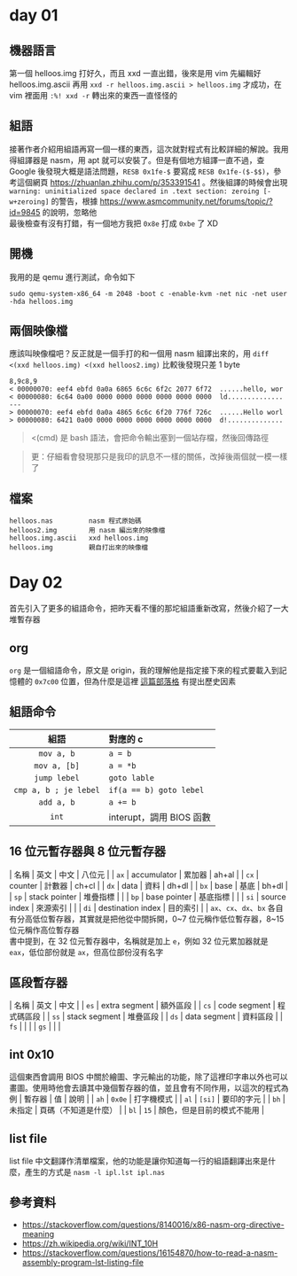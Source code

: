 # day 01

## 機器語言
第一個 helloos.img 打好久，而且 xxd 一直出錯，後來是用 vim 先編輯好 helloos.img.ascii 再用 `xxd -r helloos.img.ascii > helloos.img` 才成功，在 vim 裡面用 `:%! xxd -r` 轉出來的東西一直怪怪的

## 組語
接著作者介紹用組語再寫一個一樣的東西，這次就對程式有比較詳細的解說。我用得組譯器是 nasm，用 apt 就可以安裝了。但是有個地方組譯一直不過，查 Google 後發現大概是語法問題，`RESB 0x1fe-$` 要寫成 `RESB 0x1fe-($-$$)`，參考這個網頁 https://zhuanlan.zhihu.com/p/353391541 。然後組譯的時候會出現 `warning: uninitialized space declared in .text section: zeroing [-w+zeroing]` 的警告，根據 https://www.asmcommunity.net/forums/topic/?id=9845 的說明，忽略他  
最後檢查有沒有打錯，有一個地方我把 `0x8e` 打成 `0xbe` 了 XD  

## 開機
我用的是 qemu 進行測試，命令如下
```
sudo qemu-system-x86_64 -m 2048 -boot c -enable-kvm -net nic -net user -hda helloos.img
```

## 兩個映像檔
應該叫映像檔吧？反正就是一個手打的和一個用 nasm 組譯出來的，用 `diff <(xxd helloos.img) <(xxd helloos2.img)` 比較後發現只差 1 byte
```
8,9c8,9
< 00000070: eef4 ebfd 0a0a 6865 6c6c 6f2c 2077 6f72  ......hello, wor
< 00000080: 6c64 0a00 0000 0000 0000 0000 0000 0000  ld..............
---
> 00000070: eef4 ebfd 0a0a 4865 6c6c 6f20 776f 726c  ......Hello worl
> 00000080: 6421 0a00 0000 0000 0000 0000 0000 0000  d!..............
```

> <(cmd) 是 bash 語法，會把命令輸出塞到一個站存檔，然後回傳路徑  

> 更：仔細看會發現那只是我印的訊息不一樣的關係，改掉後兩個就一模一樣了  

## 檔案
```
helloos.nas         nasm 程式原始碼
helloos2.img        用 nasm 編出來的映像檔
helloos.img.ascii   xxd helloos.img
helloos.img         親自打出來的映像檔
```

# Day 02
首先引入了更多的組語命令，把昨天看不懂的那坨組語重新改寫，然後介紹了一大堆暫存器

## org
`org` 是一個組語命令，原文是 origin，我的理解他是指定接下來的程式要載入到記憶體的 `0x7c00` 位置，但為什麼是這裡 [這篇部落格](https://www.ruanyifeng.com/blog/2015/09/0x7c00.html) 有提出歷史因素

## 組語命令
| 組語                  | 對應的 c                |
| :---:                 | :---                    |
| `mov a, b`            | `a = b`                 |
| `mov a, [b]`          | `a = *b`                |
| `jump lebel`          | `goto lable`            |
| `cmp a, b ; je lebel` | `if(a == b) goto lebel` |
| `add a, b`            | `a += b`                |
| `int` | interupt，調用 BIOS 函數 |

## 16 位元暫存器與 8 位元暫存器
| 名稱 | 英文              | 中文     | 八位元 |
| `ax` | accumulator       | 累加器   | ah+al  |
| `cx` | counter           | 計數器   | ch+cl  |
| `dx` | data              | 資料     | dh+dl  |
| `bx` | base              | 基底     | bh+dl  |
| `sp` | stack pointer     | 堆疊指標 |        |
| `bp` | base pointer      | 基底指標 |        |
| `si` | source index      | 來源索引 |        |
| `di` | destination index | 目的索引 |        |
`ax`、`cx`、`dx`、`bx` 各自有分高低位暫存器，其實就是把他從中間拆開，0~7 位元稱作低位暫存器，8~15 位元稱作高位暫存器  
書中提到，在 32 位元暫存器中，名稱就是加上 `e`，例如 32 位元累加器就是 `eax`，低位部份就是 `ax`，但高位部份沒有名字  

## 區段暫存器
| 名稱 | 英文          | 中文       |
| `es` | extra segment | 額外區段   |
| `cs` | code segment  | 程式碼區段 |
| `ss` | stack segment | 堆疊區段   |
| `ds` | data segment  | 資料區段   |
| `fs` |               |            |
| `gs` |               |            |

## int 0x10
這個東西會調用 BIOS 中關於繪圖、字元輸出的功能，除了這裡印字串以外也可以畫圖。使用時他會去讀其中幾個暫存器的值，並且會有不同作用，以這次的程式為例
| 暫存器 | 值     | 說明                       |
| `ah`   | `0x0e` | 打字機模式                 |
| `al`   | `[si]` | 要印的字元                 |
| `bh`   | 未指定 | 頁碼（不知道是什麼）       |
| `bl`   | `15`   | 顏色，但是目前的模式不能用 |

## list file
list file 中文翻譯作清單檔案，他的功能是讓你知道每一行的組語翻譯出來是什麼，產生的方式是 `nasm -l ipl.lst ipl.nas`

## 參考資料
* https://stackoverflow.com/questions/8140016/x86-nasm-org-directive-meaning
* https://zh.wikipedia.org/wiki/INT_10H
* https://stackoverflow.com/questions/16154870/how-to-read-a-nasm-assembly-program-lst-listing-file
